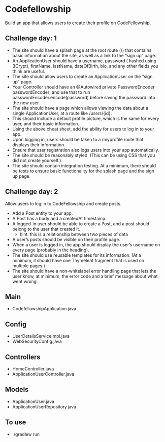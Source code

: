 # Codefellowship
Build an app that allows users to create their profile on CodeFellowship.

## Challenge day: 1
* The site should have a splash page at the root route (/) that contains basic information about the site, as well as a link to the “sign up” page.
* An ApplicationUser should have a username, password ( hashed using BCrypt), firstName, lastName, dateOfBirth, bio, and any other fields you think are useful.
* The site should allow users to create an ApplicationUser on the “sign up” page.
* Your Controller should have an @Autowired private PasswordEncoder passwordEncoder; and use that to run passwordEncoder.encode(password) before saving the password into the new user.
* The site should have a page which allows viewing the data about a single ApplicationUser, at a route like /users/{id}.
* This should include a default profile picture, which is the same for every user, and their basic information.
* Using the above cheat sheet, add the ability for users to log in to your app.
* Upon logging in, users should be taken to a /myprofile route that displays their information.
* Ensure that user registration also logs users into your app automatically.
* The site should be reasonably styled. (This can be using CSS that you did not create yourself.)
* The site should contain integration testing. At a minimum, there should be tests to ensure basic functionality for the splash page and the sign up page.

## Challenge day: 2
Allow users to log in to CodeFellowship and create posts.

* Add a Post entity to your app.
* A Post has a body and a createdAt timestamp.
* A logged-in user should be able to create a Post, and a post should belong to the user that created it.
    * hint: this is a relationship between two pieces of data
* A user’s posts should be visible on their profile page.
* When a user is logged in, the app should display the user’s username on every page (probably in the heading).
* The site should use reusable templates for its information. (At a minimum, it should have one Thymeleaf fragment
 that is used on multiple pages.)
* The site should have a non-whitelabel error handling page that lets the user know, at minimum, the error code and a
 brief message about what went wrong.
 
 
## Main
* CodefellowshipApplication.java

## Config
* UserDetailsServiceImpl.java
* WebSecurityConfig.java

## Controllers
* HomeController.java
* ApplicationUserController.java

## Models
* ApplicationUser.java
* ApplicationUserRepository.java

## To use
* ./gradlew run

